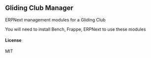 ## Gliding Club Manager

ERPNext management modules for a Gliding Club

You will need to install Bench, Frappe, ERPNext to use these modules

#### License

MIT
